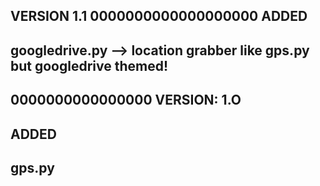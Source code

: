 VERSION 1.1
0000000000000000000
ADDED
-------
googledrive.py --> location grabber like gps.py but googledrive themed!
------
0000000000000000
VERSION: 1.O
------------
ADDED
------------
gps.py
------------
